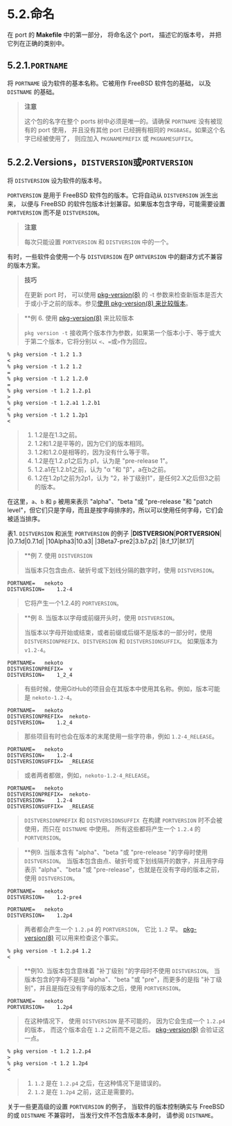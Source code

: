 # 5.2.命名

在 port 的 **Makefile** 中的第一部分， 将命名这个 port， 描述它的版本号， 并把它列在正确的类别中。

## 5.2.1.`PORTNAME`

将 `PORTNAME` 设为软件的基本名称。它被用作 FreeBSD 软件包的基础， 以及 `DISTNAME` 的基础。

>**注意**
>
>这个包的名字在整个 ports 树中必须是唯一的。请确保 `PORTNAME` 没有被现有的 port 使用， 并且没有其他 port 已经拥有相同的 `PKGBASE`。如果这个名字已经被使用了， 则应加入 `PKGNAMEPREFIX` 或 `PKGNAMESUFFIX`。
>

## 5.2.2.Versions，`DISTVERSION`或`PORTVERSION`

将 `DISTVERSION` 设为软件的版本号。

`PORTVERSION` 是用于 FreeBSD 软件包的版本。它将自动从 `DISTVERSION` 派生出来， 以便与 FreeBSD 的软件包版本计划兼容。如果版本包含字母，可能需要设置 `PORTVERSION` 而不是 `DISTVERSION`。

>**注意**
>
>每次只能设置 `PORTVERSION` 和 `DISTVERSION` 中的一个。
>

有时，一些软件会使用一个与 `DISTVERSION` 在P `ORTVERSION` 中的翻译方式不兼容的版本方案。

>**技巧**
>
>在更新 port 时， 可以使用 [pkg-version(8)](https://www.freebsd.org/cgi/man.cgi?query=pkg-version&sektion=8&format=html) 的 -t 参数来检查新版本是否大于或小于之前的版本。参见[使用 pkg-version(8) 来比较版本](https://docs.freebsd.org/en/books/porters-handbook/book/#makefile-versions-ex-pkg-version)。
>

>**例 6. 使用 [pkg-version(8)](https://www.freebsd.org/cgi/man.cgi?query=pkg-version&sektion=8&format=html) 来比较版本
>
>`pkg version -t` 接收两个版本作为参数，如果第一个版本小于、等于或大于第二个版本，它将分别以 `<`、`=`或`>`作为回应。
```
% pkg version -t 1.2 1.3
< 
% pkg version -t 1.2 1.2
= 
% pkg version -t 1.2 1.2.0
= 
% pkg version -t 1.2 1.2.p1
> 
% pkg version -t 1.2.a1 1.2.b1
< 
% pkg version -t 1.2 1.2p1
< 
```
>1. 1.2是在1.3之前。
>2. 1.2和1.2是平等的，因为它们的版本相同。
>3. 1.2和1.2.0是相等的，因为没有什么等于零。
>4. 1.2是在1.2.p1之后为.p1，认为是 "pre-release 1"。
>5. 1.2.a1在1.2.b1之前，认为 "α "和 "β"，a在b之前。
>6. 1.2在1.2p1之前为2p1，认为 "2，补丁级别1"，是任何2.X之后但3之前的版本。

在这里，`a`、`b` 和 `p` 被用来表示 "alpha"、"beta "或 "pre-release "和 "patch level"，但它们只是字母，而且是按字母排序的，所以可以使用任何字母，它们会被适当排序。

表1. `DISTVERSION` 和派生 `PORTVERSION` 的例子
|**DISTVERSION**|**PORTVERSION**|
|0.7.1d|0.7.1d|
|10Alpha3|10.a3|
|3Beta7-pre2|3.b7.p2|
|8:f_17|8f.17|

>**例 7.  使用 `DISTVERSION`
>
>当版本只包含由点、破折号或下划线分隔的数字时，使用 `DISTVERSION`。
```
PORTNAME=   nekoto
DISTVERSION=	1.2-4
```
>它将产生一个1.2.4的 `PORTVERSION`。
>

>**例 8.  当版本以字母或前缀开头时，使用 `DISTVERSION`。
>
>当版本以字母开始或结束，或者前缀或后缀不是版本的一部分时，使用 `DISTVERSIONPREFIX`、`DISTVERSION` 和 `DISTVERSIONSUFFIX`。
>如果版本为 `v1.2-4`。
```
PORTNAME=   nekoto
DISTVERSIONPREFIX=  v
DISTVERSION=	1_2_4
```
>有些时候，使用GitHub的项目会在其版本中使用其名称。例如，版本可能是 `nekoto-1.2-4`。
```
PORTNAME=   nekoto
DISTVERSIONPREFIX=  nekoto-
DISTVERSION=	1.2_4
```
>那些项目有时也会在版本的末尾使用一些字符串，例如 `1.2-4_RELEASE`。
```
PORTNAME=   nekoto
DISTVERSION=	1.2-4
DISTVERSIONSUFFIX=  _RELEASE
```
>或者两者都做，例如，`nekoto-1.2-4_RELEASE`。
```
PORTNAME=   nekoto
DISTVERSIONPREFIX=  nekoto-
DISTVERSION=	1.2-4
DISTVERSIONSUFFIX=  _RELEASE
```
>`DISTVERSIONPREFIX` 和 `DISTVERSIONSUFFIX `在构建 `PORTVERSION` 时不会被使用，而只在 `DISTNAME` 中使用。
>所有这些都将产生一个 `1.2.4` 的 `PORTVERSION`。
>

>**例9. 当版本含有 "alpha"、"beta "或 "pre-release "的字母时使用 `DISTVERSION`。
>当版本包含由点、破折号或下划线隔开的数字，并且用字母表示 "alpha"、"beta "或 "pre-release"，也就是在没有字母的版本之前，使用 `DISTVERSION`。
```
PORTNAME=   nekoto
DISTVERSION=	1.2-pre4
```
```
PORTNAME=   nekoto
DISTVERSION=	1.2p4
```
>两者都会产生一个 `1.2.p4` 的 `PORTVERSION`， 它比 `1.2` 早。 [pkg-version(8)](https://www.freebsd.org/cgi/man.cgi?query=pkg-version&sektion=8&format=html) 可以用来检查这个事实。
```
% pkg version -t 1.2.p4 1.2
<
```
>

>**例10. 当版本包含意味着 "补丁级别 "的字母时不使用 `DISTVERSION`。
>当版本包含的字母不是指 "alpha"、"beta "或 "pre"，而更多的是指 "补丁级别"，并且是指在没有字母的版本之后，使用 `PORTVERSION`。
```
PORTNAME=   nekoto
PORTVERSION=	1.2p4
```
>在这种情况下， 使用 `DISTVERSION` 是不可能的， 因为它会生成一个 `1.2.p4` 的版本， 而这个版本会在 `1.2` 之前而不是之后。 [pkg-version(8)](https://www.freebsd.org/cgi/man.cgi?query=pkg-version&sektion=8&format=html) 会验证这一点。
```
% pkg version -t 1.2 1.2.p4
> 
% pkg version -t 1.2 1.2p4
< 
```
>1. `1.2` 是在 `1.2.p4` 之后，在这种情况下是错误的。
>2. `1.2` 是在 `1.2p4` 之前，这正是需要的。
>

关于一些更高级的设置 `PORTVERSION` 的例子， 当软件的版本控制确实与 FreeBSD 的或 `DISTNAME` 不兼容时， 当发行文件不包含版本本身时， 请参阅 `DISTNAME`。